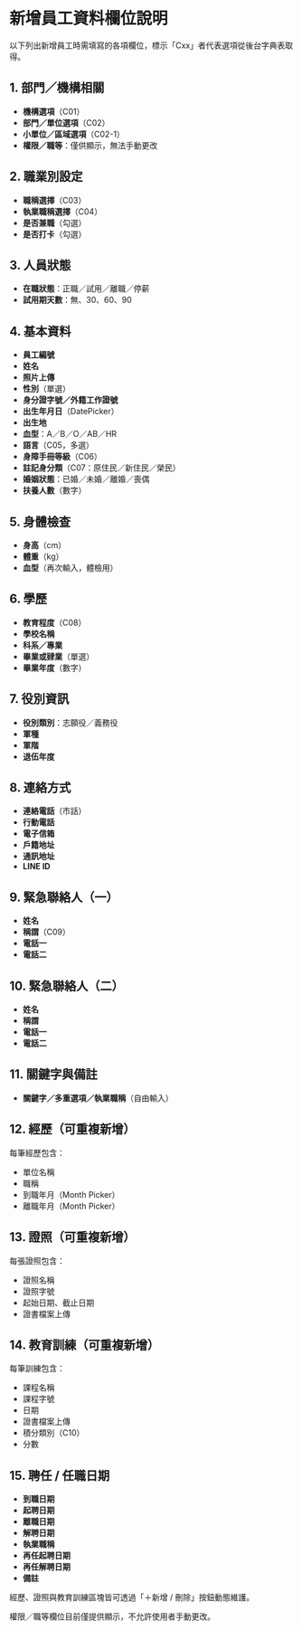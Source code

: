 # 新增員工資料欄位說明

以下列出新增員工時需填寫的各項欄位，標示「Cxx」者代表選項從後台字典表取得。

## 1. 部門／機構相關
- **機構選項**（C01）
- **部門／單位選項**（C02）
- **小單位／區域選項**（C02-1）
- **權限／職等**：僅供顯示，無法手動更改

## 2. 職業別設定
- **職稱選擇**（C03）
- **執業職稱選擇**（C04）
- **是否兼職**（勾選）
- **是否打卡**（勾選）

## 3. 人員狀態
- **在職狀態**：正職／試用／離職／停薪
- **試用期天數**：無、30、60、90

## 4. 基本資料
- **員工編號**
- **姓名**
- **照片上傳**
- **性別**（單選）
- **身分證字號／外籍工作證號**
- **出生年月日**（DatePicker）
- **出生地**
- **血型**：A／B／O／AB／HR
- **語言**（C05，多選）
- **身障手冊等級**（C06）
- **註記身分類**（C07：原住民／新住民／榮民）
- **婚姻狀態**：已婚／未婚／離婚／喪偶
- **扶養人數**（數字）

## 5. 身體檢查
- **身高**（cm）
- **體重**（kg）
- **血型**（再次輸入，體檢用）

## 6. 學歷
- **教育程度**（C08）
- **學校名稱**
- **科系／專業**
- **畢業或肄業**（單選）
- **畢業年度**（數字）

## 7. 役別資訊
- **役別類別**：志願役／義務役
- **軍種**
- **軍階**
- **退伍年度**

## 8. 連絡方式
- **連絡電話**（市話）
- **行動電話**
- **電子信箱**
- **戶籍地址**
- **通訊地址**
- **LINE ID**

## 9. 緊急聯絡人（一）
- **姓名**
- **稱謂**（C09）
- **電話一**
- **電話二**

## 10. 緊急聯絡人（二）
- **姓名**
- **稱謂**
- **電話一**
- **電話二**

## 11. 關鍵字與備註
- **關鍵字／多重選項／執業職稱**（自由輸入）

## 12. 經歷（可重複新增）
每筆經歷包含：
- 單位名稱
- 職稱
- 到職年月（Month Picker）
- 離職年月（Month Picker）

## 13. 證照（可重複新增）
每張證照包含：
- 證照名稱
- 證照字號
- 起始日期、截止日期
- 證書檔案上傳

## 14. 教育訓練（可重複新增）
每筆訓練包含：
- 課程名稱
- 課程字號
- 日期
- 證書檔案上傳
- 積分類別（C10）
- 分數

## 15. 聘任 / 任職日期
- **到職日期**
- **起聘日期**
- **離職日期**
- **解聘日期**
- **執業職稱**
- **再任起聘日期**
- **再任解聘日期**
- **備註**

經歷、證照與教育訓練區塊皆可透過「＋新增 / 刪除」按鈕動態維護。

權限／職等欄位目前僅提供顯示，不允許使用者手動更改。